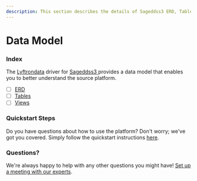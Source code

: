 ```yaml
---
description: This section describes the details of Sageddss3 ERD, Tables, and Views.
---
```


# Data Model

### Index

The  [Lyftrondata](https://www.lyftrondata.com/) driver for [Sageddss3](https://www.lyftrondata.com/integration/sageddss3/)[ ](https://www.lyftrondata.com/integration/sageddss3/)provides a data model that enables you to better understand the source platform.

* [ ] [ERD](../../../technology-analytics/sageddss3/data-model/erd.md)
* [ ] [Tables](../../../technology-analytics/sageddss3/data-model/tables.md)
* [ ] [Views](../../../technology-analytics/sageddss3/data-model/views.md)

### Quickstart Steps

Do you have questions about how to use the platform? Don't worry; we've got you covered. Simply follow the quickstart instructions [here](../../../../quickstart-steps.md).

### Questions? <a href="#questions" id="questions"></a>

We're always happy to help with any other questions you might have! [Set up a meeting with our experts](https://www.lyftrondata.com/book-a-meeting/).

